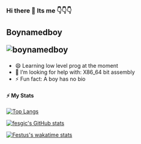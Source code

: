 ### Hi there 👋 Its me 👇👇👇

## Boynamedboy <p align="left"> <img src="https://komarev.com/ghpvc/?username=fesgic" alt="boynamedboy" /> </p>


- 😄 Learning low level prog at the moment
- 🤔 I’m looking for help with: X86_64 bit assembly
- ⚡ Fun fact: A boy has no bio
<!--
**fesgic/fesgic** is a ✨ _special_ ✨ repository because its `README.md` (this file) appears on your GitHub profile.

Here are some ideas to get you started:


- 🌱 I’m currently learning ...
- 👯 I’m looking to collaborate on ...

- 💬 Ask me about ...
- 📫 How to reach me: ...
- 😄 Pronouns: ...
-->


#### ⚡ My Stats
[![Top Langs](https://github-readme-stats.vercel.app/api/top-langs/?username=fesgic&show_icons=true&theme=algolia&langs_count=8&layout=compact&exclude_repo=Kikuyu_English_Translator)](https://github.com/fesgic/github-readme-stats)

[![fesgic's GitHub stats](https://github-readme-stats.vercel.app/api?username=fesgic&show_icons=true&theme=algolia)](https://github.com/fesgic/github-readme-stats)

[![Festus's wakatime stats](https://github-readme-stats.vercel.app/api/wakatime?username=@fesgic&show_icons=true&theme=algolia)](https://github.com/anuraghazra/github-readme-stats)
<!--
#### 🔭 I’m currently working on: 
<p>(i) 100 days of hacking</p>
<p>(ii) Crypto</p>
-->
